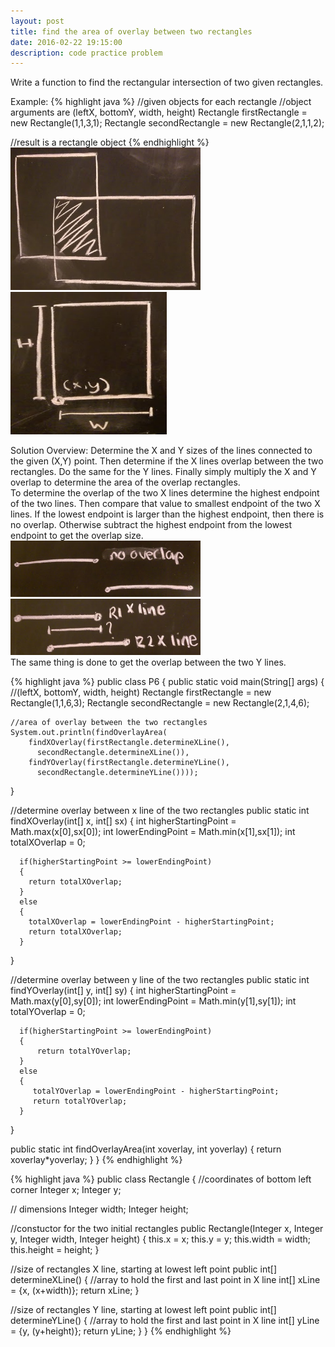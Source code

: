 ```yaml
---
layout: post
title: find the area of overlay between two rectangles
date: 2016-02-22 19:15:00
description: code practice problem
---
```

Write a function to find the rectangular intersection of two given rectangles.

Example:
{% highlight java %}
//given objects for each rectangle
//object arguments are (leftX, bottomY, width, height)
Rectangle firstRectangle = new Rectangle(1,1,3,1);
Rectangle secondRectangle = new Rectangle(2,1,1,2);

//result is a rectangle object
{% endhighlight %}
<img src="/img/1.png" style="width:304px;height:228px;">
<img src="/img/2.png" style="width:250px;height:228px;">

Solution Overview:
Determine the X and Y sizes of the lines connected to the given (X,Y) point. Then
determine if the X lines overlap between the two rectangles. Do the same for the Y lines.
Finally simply multiply the X and Y overlap to determine the area of the overlap rectangles.
<br>
To determine the overlap of the two X lines determine the highest endpoint of the two lines. Then compare that value to smallest endpoint of the two X lines. If the lowest endpoint is larger than
the highest endpoint, then there is no overlap. Otherwise subtract the highest endpoint from the
lowest endpoint to get the overlap size.
<br>
<img src="/img/3.png" style="width:304px;height:90px;">
<img src="/img/4.png" style="width:304px;height:90px;">
<br>
The same thing is done to get the overlap between the two Y lines.

{% highlight java %}
public class P6
{
  public static void main(String[] args)
  {
    //(leftX, bottomY, width, height)
    Rectangle firstRectangle = new Rectangle(1,1,6,3);
    Rectangle secondRectangle = new Rectangle(2,1,4,6);

    //area of overlay between the two rectangles
    System.out.println(findOverlayArea(
        findXOverlay(firstRectangle.determineXLine(),
          secondRectangle.determineXLine()),
        findYOverlay(firstRectangle.determineYLine(),
          secondRectangle.determineYLine())));
  }

  //determine overlay between x line of the two rectangles
  public static int findXOverlay(int[] x, int[] sx)
  {
      int higherStartingPoint = Math.max(x[0],sx[0]);
      int lowerEndingPoint = Math.min(x[1],sx[1]);
      int totalXOverlap = 0;

      if(higherStartingPoint >= lowerEndingPoint)
      {
        return totalXOverlap;
      }
      else
      {
        totalXOverlap = lowerEndingPoint - higherStartingPoint;
        return totalXOverlap;
      }
  }

  //determine overlay between y line of the two rectangles
  public static int findYOverlay(int[] y, int[] sy)
  {
      int higherStartingPoint = Math.max(y[0],sy[0]);
      int lowerEndingPoint = Math.min(y[1],sy[1]);
      int totalYOverlap = 0;

      if(higherStartingPoint >= lowerEndingPoint)
      {
          return totalYOverlap;
      }
      else
      {
         totalYOverlap = lowerEndingPoint - higherStartingPoint;
         return totalYOverlap;
      }
  }

  public static int findOverlayArea(int xoverlay, int yoverlay)
  {
      return xoverlay*yoverlay;
  }
}
{% endhighlight %}

{% highlight java %}
public class Rectangle
{
  //coordinates of bottom left corner
  Integer x;
  Integer y;

  // dimensions
  Integer width;
  Integer height;

  //constuctor for the two initial rectangles
  public Rectangle(Integer x, Integer y, Integer width, Integer height)
  {
    this.x = x;
    this.y = y;
    this.width  = width;
    this.height = height;
  }

  //size of rectangles X line, starting at lowest left point
  public int[] determineXLine()
  {
    //array to hold the first and last point in X line
    int[] xLine = {x, (x+width)};
    return xLine;
  }

  //size of rectangles Y line, starting at lowest left point
  public int[] determineYLine()
  {
    //array to hold the first and last point in X line
    int[] yLine = {y, (y+height)};
    return yLine;
  }
}
{% endhighlight %}
